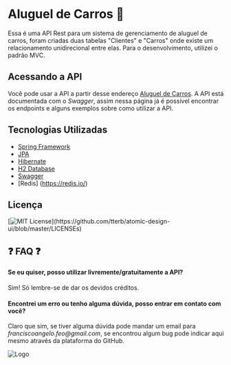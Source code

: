 
# Aluguel de Carros 🚗 

Essa é uma API Rest para um sistema de gerenciamento de aluguel de carros, foram criadas duas tabelas "Clientes" e "Carros" onde existe um relacionamento unidirecional entre elas. Para o desenvolvimento, utilizei o padrão MVC.

## Acessando a API

Você pode usar a API a partir desse endereço [Aluguel de Carros](https://aluguel-carros.herokuapp.com/swagger-ui/index.html?configUrl=/v3/api-docs/swagger-config). A API está documentada com o *Swagger*, assim nessa página já é possível encontrar os endpoints e alguns exemplos sobre como utilizar a API.


## Tecnologias Utilizadas

 - [Spring Framework](https://spring.io/)
 - [JPA](https://spring.io/projects/spring-data-jpa)
 - [Hibernate](https://hibernate.org/)
 - [H2 Database](https://www.h2database.com/html/main.html)
 - [Swagger](https://swagger.io/)
 - [Redis] (https://redis.io/)

## Licença

[![MIT License](https://img.shields.io/apm/l/atomic-design-ui.svg?)](https://github.com/tterb/atomic-design-ui/blob/master/LICENSEs)


## ❓ FAQ ❓ 

#### Se eu quiser, posso utilizar livremente/gratuitamente a API?

Sim! Só lembre-se de dar os devidos créditos.

#### Encontrei um erro ou tenho alguma dúvida, posso entrar em contato com você?

Claro que sim, se tiver alguma dúvida pode mandar um email para _franciscoangelo.feo@gmail.com_, se encontrou algum bug pode indicar aqui mesmo através da plataforma do GitHub. 


![Logo](https://user-images.githubusercontent.com/64324517/134450660-c91a9d0b-8247-4d17-af24-e834a59d4226.png)

